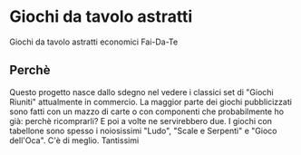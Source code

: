 # Giochi da tavolo astratti
Giochi da tavolo astratti economici Fai-Da-Te

## Perchè
Questo progetto nasce dallo sdegno nel vedere i classici set di "Giochi Riuniti" attualmente in commercio.
La maggior parte dei giochi pubblicizzati sono fatti con un mazzo di carte o con componenti che probabilmente ho già: perchè ricomprarli?
E poi a volte ne servirebbero due.
I giochi con tabellone sono spesso i noiosissimi "Ludo", "Scale e Serpenti" e "Gioco dell'Oca". C'è di meglio.
Tantissimi 
